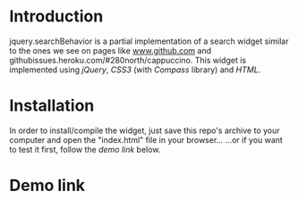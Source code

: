 # Introduction

jquery.searchBehavior is a partial implementation of a search widget similar to the ones we see on pages like www.github.com and githubissues.heroku.com/#280north/cappuccino. 
This widget is implemented using *jQuery*, *CSS3* (with *Compass* library) and *HTML*.

# Installation

In order to install/compile the widget, just save this repo's archive to your computer and open the "index.html" file in your browser...
...or if you want to test it first, follow the *demo link* below. 


# Demo link

[1]: http://goo.gl/Ovnhu "jquery.searchBehavior Demo"



